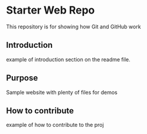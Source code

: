 # Starter Web Repo

This repository is for showing how Git and GitHub work

## Introduction

example of introduction section on the readme file.

## Purpose

Sample website with plenty of files for demos

## How to contribute

example of how to contribute to the proj

